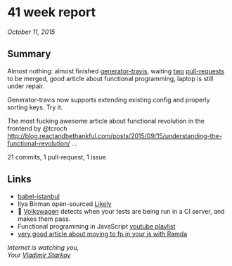 # 41 week report

_October 11, 2015_

## Summary

Almost nothing: almost finished [generator-travis](https://github.com/iamstarkov/generator-travis), waiting [two](https://github.com/yeoman/generator-node/pull/176) [pull-requests](https://github.com/desmondmorris/node-twitter/pull/107) to be merged, good article about functional programming, laptop is still under repair.

Generator-travis now supports extending existing config and properly sorting keys. Try it.

The most fucking awesome article about functional revolution in the frontend by @tcroch http://blog.reactandbethankful.com/posts/2015/09/15/understanding-the-functional-revolution/ …

21 commits, 1 pull-request, 1 issue

## Links

* [babel-istanbul](https://github.com/ambitioninc/babel-istanbul)
* Ilya Birman open-sourced [Likely](https://github.com/ilyabirman/Likely)
* :see_no_evil: [Volkswagen](https://github.com/auchenberg/volkswagen) detects when your tests are being run in a CI server, and makes them pass.
* Functional programming in JavaScript [youtube playlist](https://www.youtube.com/playlist?list=PL0zVEGEvSaeEd9hlmCXrk5yUyqUag-n84)
* [very good article about moving to fp in your js with Ramda](http://rebootjeff.github.io/blog/2015/06/14/refactoring-towards-functional-programming-in-javascript/)


_Internet is watching you,  
Your [Vladimir Starkov](https://iamstarkov.com/)_
